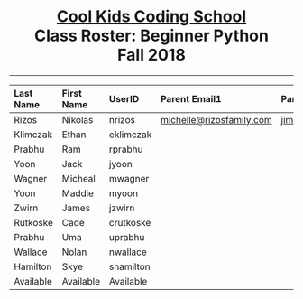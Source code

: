 # <center>[**Cool Kids Coding School**](http://www.coolkidscodingschool.com)<br>Class Roster: **Beginner Python**<br>  Fall 2018
---

| Last Name | First Name | UserID | Parent Email1  | Parent Email2  |
|:---|:-----------|:--|:--|:--|
| Rizos     | Nikolas    |  nrizos | michelle@rizosfamily.com  | jimmy@rizosfamily.com  |
| Klimczak  | Ethan      |  eklimczak |   |   |
| Prabhu    | Ram        |  rprabhu |   |   |
| Yoon      | Jack       |  jyoon |   |   |
| Wagner    | Micheal    |  mwagner |   |   |
| Yoon      | Maddie     |  myoon |   |   |
| Zwirn     | James      |  jzwirn |   |   |
| Rutkoske  | Cade       |  crutkoske |   |   |
| Prabhu | Uma       |  uprabhu |   |   |
| Wallace | Nolan       |  nwallace |   |   |
| Hamilton | Skye       |  shamilton |   |   |
| Available | Available  | Available |   |   |
